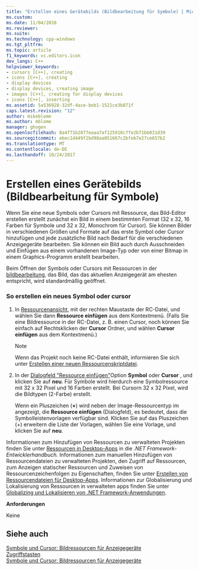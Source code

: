 ```yaml
---
title: "Erstellen eines Gerätebilds (Bildbearbeitung für Symbole) | Microsoft Docs"
ms.custom: 
ms.date: 11/04/2016
ms.reviewer: 
ms.suite: 
ms.technology: cpp-windows
ms.tgt_pltfrm: 
ms.topic: article
f1_keywords: vc.editors.icon
dev_langs: C++
helpviewer_keywords:
- cursors [C++], creating
- icons [C++], creating
- display devices
- display devices, creating image
- images [C++], creating for display devices
- icons [C++], inserting
ms.assetid: 5a536928-32df-4ace-beb1-1521ce3b871f
caps.latest.revision: "12"
author: mikeblome
ms.author: mblome
manager: ghogen
ms.openlocfilehash: 8a4f71b2877eaaa7af125918c7fe2b71bb031d39
ms.sourcegitcommit: ebec1d449f2bd98aa851667c2bfeb7e27ce657b2
ms.translationtype: MT
ms.contentlocale: de-DE
ms.lasthandoff: 10/24/2017
---
```

# <a name="creating-a-device-image-image-editor-for-icons"></a>Erstellen eines Gerätebilds (Bildbearbeitung für Symbole)
Wenn Sie eine neue Symbols oder Cursors mit Ressource, das Bild-Editor erstellen erstellt zunächst ein Bild in einem bestimmten Format (32 x 32, 16 Farben für Symbole und 32 x 32, Monochrom für Cursor). Sie können Bilder in verschiedenen Größen und Formate auf das erste Symbol oder Cursor hinzufügen und jede zusätzliche Bild nach Bedarf für die verschiedenen Anzeigegeräte bearbeiten. Sie können ein Bild auch durch Ausschneiden und Einfügen aus einem vorhandenen Image-Typ oder von einer Bitmap in einem Graphics-Programm erstellt bearbeiten.  
  
 Beim Öffnen der Symbols oder Cursors mit Ressourcen in der [bildbearbeitung](../windows/image-editor-for-icons.md), das Bild, das das aktuellen Anzeigegerät am ehesten entspricht, wird standardmäßig geöffnet.  
  
### <a name="to-create-a-new-icon-or-cursor"></a>So erstellen ein neues Symbol oder cursor  
  
1.  In [Ressourcenansicht](../windows/resource-view-window.md), mit der rechten Maustaste der RC-Datei, und wählen Sie dann **Ressource einfügen** aus dem Kontextmenü. (Falls Sie eine Bildressource in der RC-Datei, z. B. einen Cursor, noch können Sie einfach auf Rechtsklicken der **Cursor** Ordner, und wählen **Cursor einfügen** aus dem Kontextmenü.)  
  
    > [!NOTE]
    >  Wenn das Projekt noch keine RC-Datei enthält, informieren Sie sich unter [Erstellen einer neuen Ressourcenskriptdatei](../windows/how-to-create-a-resource-script-file.md).  
  
2.  In der [Dialogfeld "Ressource einfügen"](../windows/add-resource-dialog-box.md)Option **Symbol** oder **Cursor** , und klicken Sie auf **neu**. Für Symbole wird hierdurch eine Symbolressource mit 32 x 32 Pixel und 16 Farben erstellt. Bei Cursorn 32 x 32 Pixel, wird die Bildtypen (2-Farbe) erstellt.  
  
     Wenn ein Pluszeichen (**+**) wird neben der Image-Ressourcentyp im angezeigt, die **Ressource einfügen** (Dialogfeld), es bedeutet, dass die Symbolleistenvorlagen verfügbar sind. Klicken Sie auf das Pluszeichen (+) erweitern die Liste der Vorlagen, wählen Sie eine Vorlage, und klicken Sie auf **neu**.  
  
 Informationen zum Hinzufügen von Ressourcen zu verwalteten Projekten finden Sie unter [Ressourcen in Desktop-Apps](https://msdn.microsoft.com/library/f45fce5x.aspx) in die *.NET Framework-Entwicklerhandbuch.* Informationen zum manuellen Hinzufügen von Ressourcendateien zu verwalteten Projekten, den Zugriff auf Ressourcen, zum Anzeigen statischer Ressourcen und Zuweisen von Ressourcenzeichenfolgen zu Eigenschaften, finden Sie unter [Erstellen von Ressourcendateien für Desktop-Apps](https://msdn.microsoft.com/library/xbx3z216.aspx). Informationen zur Globalisierung und Lokalisierung von Ressourcen in verwalteten apps finden Sie unter [Globalizing und Lokalisieren von .NET Framework-Anwendungen](https://msdn.microsoft.com/library/h6270d0z.aspx).  
  
 **Anforderungen**  
  
 Keine  
  
## <a name="see-also"></a>Siehe auch  
 [Symbole und Cursor: Bildressourcen für Anzeigegeräte](../windows/icons-and-cursors-image-resources-for-display-devices-image-editor-for-icons.md)   
 [Zugriffstasten](../windows/accelerator-keys-image-editor-for-icons.md)   
 [Symbole und Cursor: Bildressourcen für Anzeigegeräte](../windows/icons-and-cursors-image-resources-for-display-devices-image-editor-for-icons.md)
